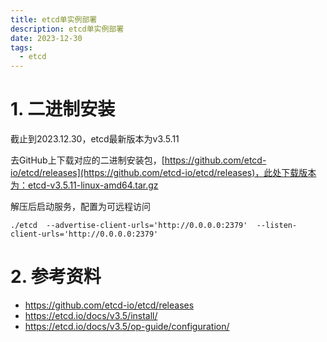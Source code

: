 ```yaml
---
title: etcd单实例部署
description: etcd单实例部署
date: 2023-12-30
tags:
  - etcd
---
```


# 1. 二进制安装

截止到2023.12.30，etcd最新版本为v3.5.11

去GitHub上下载对应的二进制安装包，[https://github.com/etcd-io/etcd/releases](https://github.com/etcd-io/etcd/releases)，此处下载版本为：etcd-v3.5.11-linux-amd64.tar.gz

解压后启动服务，配置为可远程访问

```shell
./etcd  --advertise-client-urls='http://0.0.0.0:2379'  --listen-client-urls='http://0.0.0.0:2379'
```



# 2. 参考资料

- https://github.com/etcd-io/etcd/releases
- https://etcd.io/docs/v3.5/install/
- https://etcd.io/docs/v3.5/op-guide/configuration/

